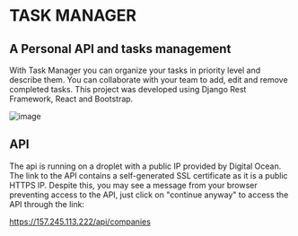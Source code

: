 # TASK MANAGER

## A Personal API and tasks management

With Task Manager you can organize your tasks in priority level and describe them. You can collaborate with your team to add, edit and remove completed tasks. This project was developed using Django Rest Framework, React and Bootstrap.

![image](https://github.com/LuizFernando-o/task-manager/assets/70172712/c6de2e80-5269-46f3-8012-c6af0c78aa9a)

## API

The api is running on a droplet with a public IP provided by Digital Ocean. The link to the API contains a self-generated SSL certificate as it is a public HTTPS IP. Despite this, you may see a message from your browser preventing access to the API, just click on "continue anyway" to access the API through the link:

https://157.245.113.222/api/companies



